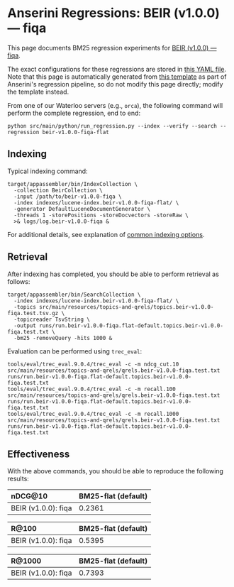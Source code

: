 # Anserini Regressions: BEIR (v1.0.0) &mdash; fiqa

This page documents BM25 regression experiments for [BEIR (v1.0.0) &mdash; fiqa](http://beir.ai/).

The exact configurations for these regressions are stored in [this YAML file](../src/main/resources/regression/beir-v1.0.0-fiqa-flat.yaml).
Note that this page is automatically generated from [this template](../src/main/resources/docgen/templates/beir-v1.0.0-fiqa-flat.template) as part of Anserini's regression pipeline, so do not modify this page directly; modify the template instead.

From one of our Waterloo servers (e.g., `orca`), the following command will perform the complete regression, end to end:

```
python src/main/python/run_regression.py --index --verify --search --regression beir-v1.0.0-fiqa-flat
```

## Indexing

Typical indexing command:

```
target/appassembler/bin/IndexCollection \
  -collection BeirCollection \
  -input /path/to/beir-v1.0.0-fiqa \
  -index indexes/lucene-index.beir-v1.0.0-fiqa-flat/ \
  -generator DefaultLuceneDocumentGenerator \
  -threads 1 -storePositions -storeDocvectors -storeRaw \
  >& logs/log.beir-v1.0.0-fiqa &
```

For additional details, see explanation of [common indexing options](common-indexing-options.md).

## Retrieval

After indexing has completed, you should be able to perform retrieval as follows:

```
target/appassembler/bin/SearchCollection \
  -index indexes/lucene-index.beir-v1.0.0-fiqa-flat/ \
  -topics src/main/resources/topics-and-qrels/topics.beir-v1.0.0-fiqa.test.tsv.gz \
  -topicreader TsvString \
  -output runs/run.beir-v1.0.0-fiqa.flat-default.topics.beir-v1.0.0-fiqa.test.txt \
  -bm25 -removeQuery -hits 1000 &
```

Evaluation can be performed using `trec_eval`:

```
tools/eval/trec_eval.9.0.4/trec_eval -c -m ndcg_cut.10 src/main/resources/topics-and-qrels/qrels.beir-v1.0.0-fiqa.test.txt runs/run.beir-v1.0.0-fiqa.flat-default.topics.beir-v1.0.0-fiqa.test.txt
tools/eval/trec_eval.9.0.4/trec_eval -c -m recall.100 src/main/resources/topics-and-qrels/qrels.beir-v1.0.0-fiqa.test.txt runs/run.beir-v1.0.0-fiqa.flat-default.topics.beir-v1.0.0-fiqa.test.txt
tools/eval/trec_eval.9.0.4/trec_eval -c -m recall.1000 src/main/resources/topics-and-qrels/qrels.beir-v1.0.0-fiqa.test.txt runs/run.beir-v1.0.0-fiqa.flat-default.topics.beir-v1.0.0-fiqa.test.txt
```

## Effectiveness

With the above commands, you should be able to reproduce the following results:

| nDCG@10                                                                                                      | BM25-flat (default)|
|:-------------------------------------------------------------------------------------------------------------|-----------|
| BEIR (v1.0.0): fiqa                                                                                          | 0.2361    |


| R@100                                                                                                        | BM25-flat (default)|
|:-------------------------------------------------------------------------------------------------------------|-----------|
| BEIR (v1.0.0): fiqa                                                                                          | 0.5395    |


| R@1000                                                                                                       | BM25-flat (default)|
|:-------------------------------------------------------------------------------------------------------------|-----------|
| BEIR (v1.0.0): fiqa                                                                                          | 0.7393    |
